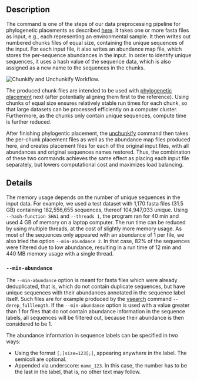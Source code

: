 ## Description

The command is one of the steps of our data preprocessing pipeline for phylogenetic placements as described [here](https://www.biorxiv.org/content/early/2018/04/11/299792). It takes one or more fasta files as input, e.g., each representing an environmental sample. It then writes out numbered chunks files of equal size, containing the unique sequences of the input. For each input file, it also writes an abundance map file, which stores the per-sequence abundances in the input. In order to identify unique sequences, it uses a hash value of the sequence data, which is also assigned as a new name to the sequences in the chunks.

![Chunkify and Unchunkify Workflow.](https://github.com/lczech/gappa/blob/master/doc/png/workflow_chunkify.png?raw=true)

The produced chunk files are intended to be used with [phylogenetic placement](../wiki/Phylogenetic-Placement) next (after potentially aligning them first to the reference). Using chunks of equal size ensures relatively stable run times for each chunk, so that large datasets can be processed efficiently on a computer cluster. Furthermore, as the chunks only contain unique sequences, compute time is further reduced.

After finishing phylogentic placement, the [unchunkify](../wiki/Subcommand:-unchunkify) command then takes the per-chunk placement files as well as the abundance map files produced here, and creates placement files for each of the original input files, with all abundances and original sequences names restored. Thus, the combination of these two commands achieves the same effect as placing each input file separately, but lowers computational cost and maximizes load balancing.

## Details

The memory usage depends on the number of unique sequences in the input data.
For example, we used a test dataset with 1,170 fasta files (31.5 GB)
containing 182,556,655 sequences, thereof 104,947,033 unique.
Using `--hash-function SHA1` and `--threads 1`,
the program ran for 40 min and used 4 GB of memory on a laptop computer.
The run time can be reduced by using multiple threads,
at the cost of slightly more memory usage.
As most of the sequences only appeared with an abundance of 1 per file,
we also tried the option `--min-abundance 2`.
In that case, 82% of the sequences were filtered due to low abundance,
resulting in a run time of 12 min and 440 MB memory usage with a single thread.

### `--min-abundance`

The `--min-abundance` option is meant for fasta files which were already deduplicated, that is, which do not contain duplicate sequences, but have unique sequences with their abundances annotated in the sequence label itself.
Such files are for example produced by the [vsearch](https://github.com/torognes/vsearch) command `--derep_fulllength`.
If the `--min-abundance` option is used with a value greater than 1 for files that do not contain abundance information in the sequence labels, all sequences will be filtered out, because their abundance is then considered to be 1.

The abundance information in sequence labels can be specified in two ways:

  * Using the format `[;]size=123[;]`, appearing anywhere in the label. The semicoli are optional.
  * Appended via underscore: `name_123`. In this case, the number has to be the last in
    the label, that is, no other text may follow.
